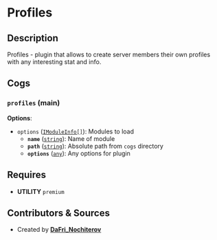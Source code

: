 # Profiles

## Description

Profiles - plugin that allows to create server members their own profiles with any interesting stat and info.

## Cogs

### `profiles` (**main**)

**Options**:

- `options` ([`IModuleInfo[]`](../../types/ModuleLoader.ts#L6)): Modules to load
  - **`name`** ([`string`][string]): Name of module
  - **`path`** ([`string`][string]): Absolute path from `cogs` directory
  - **`options`** ([`any`][any]): Any options for plugin

[string]:https://developer.mozilla.org/en/docs/Web/JavaScript/Reference/Global_Objects/String
[any]:https://www.typescriptlang.org/docs/handbook/basic-types.html#any

## Requires

- **UTILITY** `premium`

## Contributors & Sources

- Created by **[DaFri_Nochiterov](https://gitlab.com/dafri-nochiterov)**